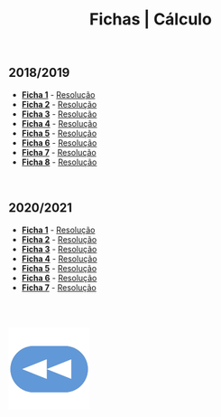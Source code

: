 <h1 align="center">Fichas | Cálculo</h1>

<br>

## 2018/2019
* [**Ficha 1**](Calculo_folha1.pdf) - [Resolução](html/Folha1.html)
* [**Ficha 2**](Calculo_folha2.pdf) - [Resolução](html/Folha%202.html)
* [**Ficha 3**](Calculo_folha3.pdf) - [Resolução](html/Folha%203.html)
* [**Ficha 4**](Calculo_folha4.pdf) - [Resolução](html/Folha%204.html)
* [**Ficha 5**](CalculoEE_folha5.pdf) - [Resolução](html/Folha5.html)
* [**Ficha 6**](CalculoEE_folha6.pdf) - [Resolução](html/Folha6.html)
* [**Ficha 7**](Calculo_folha7.pdf) - [Resolução](html/Folha7.html)
* [**Ficha 8**](Calculo_folha8.pdf) - [Resolução](html/Folha8.html)

<br>

## 2020/2021
* [**Ficha 1**](Ex1-2021.pdf) - [Resolução](Ex1-2021-res.pdf)
* [**Ficha 2**](Ex2-2021.pdf) - [Resolução](Ex2-2021-res.pdf)
* [**Ficha 3**](Ex3-2021.pdf) - [Resolução](Ex3-2021-res.pdf)
* [**Ficha 4**](Ex4-2021.pdf) - [Resolução](Ex4-2021-res.pdf)
* [**Ficha 5**](Ex5-2021.pdf) - [Resolução](Ex5-2021-res.pdf)
* [**Ficha 6**](Ex6-2021.pdf) - [Resolução](Ex6-2021-res.pdf)
* [**Ficha 7**](Ex7-2021.pdf) - [Resolução](Ex7-2021-res.pdf)

<br><br>

[![retroceder](https://raw.githubusercontent.com/David81820/Recursos-LCC/main/Rewind.png)](https://david81820.github.io/Recursos-LCC/calculo)